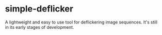 # simple-deflicker
A lightweight and easy to use tool for deflickering image sequences.
It's still in its early stages of development.
